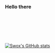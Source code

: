 ### Hello there

<br />

##

<br />
<br />

[![Swox's GitHub stats](https://github-readme-stats.vercel.app/api?username=mikkasendke&count_private=true&show_icons=true&theme=dark&text_color=003EFF&icon_color=E400FF&title_color=E400FF&bg_color=0d1117)](https://github.com/anuraghazra/github-readme-stats)



[GITHUBMAIN]: https://github.com/mikkasendke
